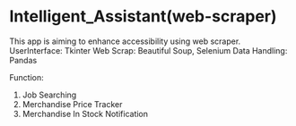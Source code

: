 # Intelligent_Assistant(web-scraper)
This app is aiming to enhance accessibility using web scraper.
UserInterface: Tkinter
Web Scrap: Beautiful Soup, Selenium
Data Handling: Pandas

Function:
1. Job Searching
2. Merchandise Price Tracker
3. Merchandise In Stock Notification
